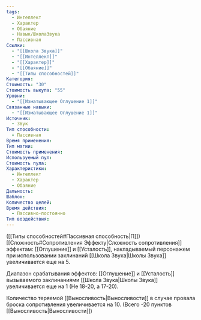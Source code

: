 ```yaml
---
tags:
  - Интеллект
  - Характер
  - Обаяние
  - Навык/ШколаЗвука
  - Пассивная
Ссылки:
  - "[[Школа Звука]]"
  - "[[Интеллект]]"
  - "[[Характер]]"
  - "[[Обаяние]]"
  - "[[Типы способностей]]"
Категория: 
Стоимость: "30"
Стоимость выкупа: "55"
Уровни:
  - "[[Изматывающее Оглушение 1]]"
Связанные навыки:
  - "[[Изматывающее Оглушение 1]]"
Источник:
  - Звук
Тип способности:
  - Пассивная
Время применения: 
Тип магии: 
Стоимость применения: 
Используемый пул: 
Стоимость пула: 
Характеристики:
  - Интеллект
  - Характер
  - Обаяние
Дальность: 
Шаблон: 
Количество целей: 
Время действия:
  - Пассивно-постоянно
Тип воздействия:
---
```

([[Типы способностей#Пассивная способность|П]]) [[Сложность#Cопротивления Эффекту|Сложность сопротивления]] эффектам: [[Оглушение]] и [[Усталость]], накладываемый персонажем при использовании заклинаний [[Школа Звука|Школы Звука]] увеличивается еще на 5.

Диапазон срабатывания эффектов: [[Оглушение]] и [[Усталость]] вызываемого заклинаниями [[Школа Звука|Школы Звука]]  увеличивается еще на 1 (Не 18-20, а 17-20).

Количество теряемой [[Выносливость|Выносливости]] в случае провала броска сопротивления увеличивается на 10. (Всего -20 пунктов [[Выносливость|Выносливости]])